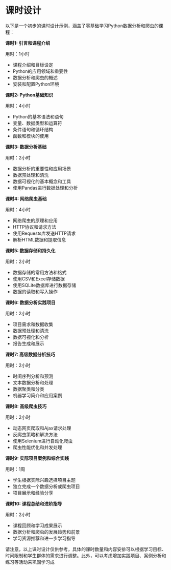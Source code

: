 # 课时设计

以下是一个初步的课时设计示例，涵盖了零基础学习Python数据分析和爬虫的课程：

**课时1: 引言和课程介绍**

用时：1小时

- 课程介绍和目标设定
- Python的应用领域和重要性
- 数据分析和爬虫的概述
- 安装和配置Python环境

**课时2: Python基础知识**

用时：4小时
- Python的基本语法和语句
- 变量、数据类型和运算符
- 条件语句和循环结构
- 函数和模块的使用

**课时3: 数据分析基础**

用时：2小时

- 数据分析的重要性和应用场景
- 数据预处理和清洗
- 数据可视化的基本概念和工具
- 使用Pandas进行数据处理和分析

**课时4: 网络爬虫基础**

用时：4小时

- 网络爬虫的原理和应用
- HTTP协议和请求方法
- 使用Requests库发送HTTP请求
- 解析HTML数据和提取信息

**课时5: 数据存储和持久化**

用时：2小时

- 数据存储的常用方法和格式
- 使用CSV和Excel存储数据
- 使用SQLite数据库进行数据存储
- 数据的读取和写入操作

**课时6: 数据分析实践项目**

用时：2小时

- 项目需求和数据收集
- 数据预处理和清洗
- 数据可视化和分析
- 报告生成和展示

**课时7: 高级数据分析技巧**

用时：2小时

- 时间序列分析和预测
- 文本数据分析和处理
- 数据聚类和分类
- 机器学习简介和应用案例

**课时8: 高级爬虫技巧**

用时：2小时

- 动态网页爬取和Ajax请求处理
- 反爬虫策略和解决方法
- 使用Selenium进行自动化爬虫
- 爬虫性能优化和并发处理

**课时9: 实际项目案例和综合实践**

用时：1周

- 学生根据实际兴趣选择项目主题
- 独立完成一个数据分析或爬虫项目
- 项目展示和经验分享

**课时10: 课程总结和进阶指导**

用时：2小时

- 课程回顾和学习成果展示
- 数据分析和爬虫的发展趋势和前景
- 学习资源推荐和进一步学习指导

请注意，以上课时设计仅供参考，具体的课时数量和内容安排可以根据学习目标、时间限制和学生群体的需求进行调整。此外，可以考虑增加实践项目、案例分析和练习等活动来巩固学习成
